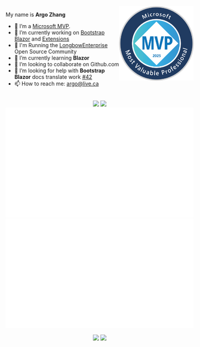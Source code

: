 <!--

### Hi there 👋

**ArgoZhang/ArgoZhang** is a ✨ _special_ ✨ repository because its `README.md` (this file) appears on your GitHub profile.

Here are some ideas to get you started:

- 🔭 I’m currently working on [Bootstrap Blazor](https://github.com/dotnetcore/BootstrapBlazor?wt.mc_id=DT-MVP-5004174)
- 🥰 I'm Running the [LongbowEnterprise](https://github.com/LongbowEnterprise?wt.mc_id=DT-MVP-5004174) Open Source Community
- 🌱 I’m currently learning Blazor
- 👯 I’m looking to collaborate on ...
- 🤔 I’m looking for help with **Bootstrap Blazor** docs translate work [Issue](https://github.com/dotnetcore/BootstrapBlazor/issues/42)
- 💬 Ask me about ...
- 📫 How to reach me: ...
- 😄 Pronouns: ...
- ⚡ Fun fact: ...
-->

<a href="https://mvp.microsoft.com/en-us/PublicProfile/5004174" target="_blank">
  <!--<img align="right" height="124px" src="https://github.com/ArgoZhang/ArgoZhang/blob/main/440px-Microsoft_MVP_banner.png?wt.mc_id=DT-MVP-5004174" />-->
  <img align="right" src="https://github.com/ArgoZhang/ArgoZhang/blob/main/2025-microsoft-most-valuable-professional-mvp.png" style="height: 200px;" />
</a>

My name is **Argo Zhang**

- 👤 I’m a [Microsoft MVP](https://mvp.microsoft.com/en-us/PublicProfile/5004174).
- 🔭 I’m currently working on [Bootstrap Blazor](https://github.com/dotnetcore/BootstrapBlazor?wt.mc_id=DT-MVP-5004174) and [Extensions](https://github.com/BootstrapBlazor/BootstrapBlazor.Extensions?wt.mc_id=DT-MVP-5004174)
- 🥰 I'm Running the [LongbowEnterprise](https://github.com/LongbowEnterprise?wt.mc_id=DT-MVP-5004174) Open Source Community
- 🌱 I’m currently learning **Blazor**
- 👯 I’m looking to collaborate on Github.com
- 🤔 I’m looking for help with **Bootstrap Blazor** docs translate work [#42](https://github.com/dotnetcore/BootstrapBlazor/issues/42?wt.mc_id=DT-MVP-5004174)
- 📫 How to reach me: argo@live.ca

<br />
  
<div align="center">
  <img src="https://streak-stats.demolab.com?user=argozhang&theme=chartreuse-dark&border_radius=10&card_width=495" />
  <img src="https://github-readme-stats.vercel.app/api?username=argozhang&show_icons=true&count_private=true&include_all_commits=true&theme=chartreuse-dark&border_radius=10&card_width=495" />
  <br />
  
  <img src="https://github.com/ArgoZhang/github-stats/blob/master/generated/overview.svg" />
  <img src="https://github.com/ArgoZhang/github-stats/blob/master/generated/languages.svg" />
  <br />
  
  <a href="https://github.com/dotnetcore/BootstrapBlazor"><img src="https://github-readme-stats.vercel.app/api/pin/?username=dotnetcore&repo=BootstrapBlazor" /></a>
  <a href="https://github.com/ArgoZhang/BootstrapAdmin"><img src="https://github-readme-stats.vercel.app/api/pin/?username=ArgoZhang&repo=BootstrapAdmin" /></a>
  <br />

</div>

